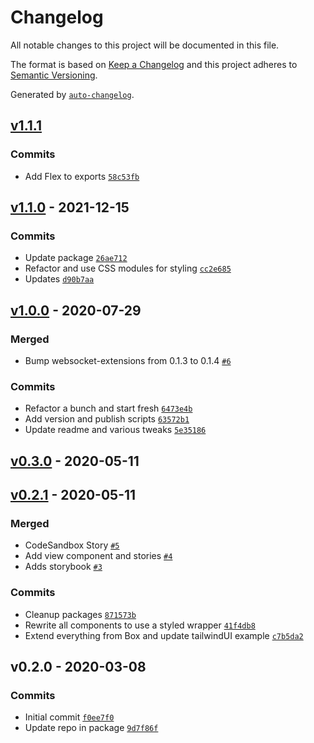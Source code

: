 # Changelog

All notable changes to this project will be documented in this file.

The format is based on [Keep a Changelog](https://keepachangelog.com/en/1.0.0/)
and this project adheres to [Semantic Versioning](https://semver.org/spec/v2.0.0.html).

Generated by [`auto-changelog`](https://github.com/CookPete/auto-changelog).

## [v1.1.1](https://github.com/cdonohue/layout-blocks/compare/v1.1.0...v1.1.1)

### Commits

- Add Flex to exports [`58c53fb`](https://github.com/cdonohue/layout-blocks/commit/58c53fbe79e895a1872067cfc770502ca77b3e52)

## [v1.1.0](https://github.com/cdonohue/layout-blocks/compare/v1.0.0...v1.1.0) - 2021-12-15

### Commits

- Update package [`26ae712`](https://github.com/cdonohue/layout-blocks/commit/26ae7121b5f714a88c56c3550d022bdeb85cc24b)
- Refactor and use CSS modules for styling [`cc2e685`](https://github.com/cdonohue/layout-blocks/commit/cc2e685d324b108a4c5e87ec375c17afc502ae62)
- Updates [`d90b7aa`](https://github.com/cdonohue/layout-blocks/commit/d90b7aa1d2b0d2b6a497222d33ee28405e64dc02)

## [v1.0.0](https://github.com/cdonohue/layout-blocks/compare/v0.3.0...v1.0.0) - 2020-07-29

### Merged

- Bump websocket-extensions from 0.1.3 to 0.1.4 [`#6`](https://github.com/cdonohue/layout-blocks/pull/6)

### Commits

- Refactor a bunch and start fresh [`6473e4b`](https://github.com/cdonohue/layout-blocks/commit/6473e4b12055fda117c334bceab8b4357bba2916)
- Add version and publish scripts [`63572b1`](https://github.com/cdonohue/layout-blocks/commit/63572b1de2ca045eca562501b97388287abbaae5)
- Update readme and various tweaks [`5e35186`](https://github.com/cdonohue/layout-blocks/commit/5e351864dd41cfe1d8ea91df085f099e54c42f22)

## [v0.3.0](https://github.com/cdonohue/layout-blocks/compare/v0.2.1...v0.3.0) - 2020-05-11

## [v0.2.1](https://github.com/cdonohue/layout-blocks/compare/v0.2.0...v0.2.1) - 2020-05-11

### Merged

- CodeSandbox Story [`#5`](https://github.com/cdonohue/layout-blocks/pull/5)
- Add view component and stories [`#4`](https://github.com/cdonohue/layout-blocks/pull/4)
- Adds storybook [`#3`](https://github.com/cdonohue/layout-blocks/pull/3)

### Commits

- Cleanup packages [`871573b`](https://github.com/cdonohue/layout-blocks/commit/871573b28bdfb35560c82573f526c9b62e9b8824)
- Rewrite all components to use a styled wrapper [`41f4db8`](https://github.com/cdonohue/layout-blocks/commit/41f4db8bbc36e81bb470100925325884dfcfb145)
- Extend everything from Box and update tailwindUI example [`c7b5da2`](https://github.com/cdonohue/layout-blocks/commit/c7b5da2da1d390c006b451e4667667cd52c1ad1e)

## v0.2.0 - 2020-03-08

### Commits

- Initial commit [`f0ee7f0`](https://github.com/cdonohue/layout-blocks/commit/f0ee7f05a704acbfd45f5cae5a09325e94ef8532)
- Update repo in package [`9d7f86f`](https://github.com/cdonohue/layout-blocks/commit/9d7f86f25eb6d6e539ae36e2272fcfacf6692877)
